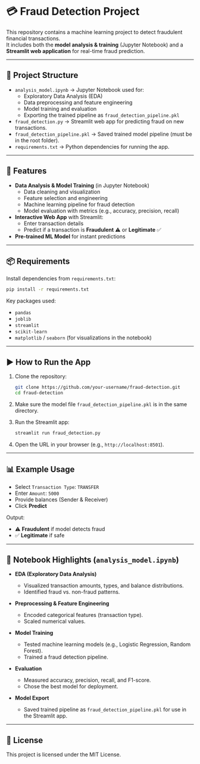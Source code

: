 # 💳 Fraud Detection Project

This repository contains a machine learning project to detect fraudulent financial transactions.  
It includes both the **model analysis & training** (Jupyter Notebook) and a **Streamlit web application** for real-time fraud prediction.

---

## 📂 Project Structure

- `analysis_model.ipynb` → Jupyter Notebook used for:
  - Exploratory Data Analysis (EDA)
  - Data preprocessing and feature engineering
  - Model training and evaluation
  - Exporting the trained pipeline as `fraud_detection_pipeline.pkl`
- `fraud_detection.py` → Streamlit web app for predicting fraud on new transactions.
- `fraud_detection_pipeline.pkl` → Saved trained model pipeline (must be in the root folder).
- `requirements.txt` → Python dependencies for running the app.

---

## 🚀 Features

- **Data Analysis & Model Training** (in Jupyter Notebook)
  - Data cleaning and visualization
  - Feature selection and engineering
  - Machine learning pipeline for fraud detection
  - Model evaluation with metrics (e.g., accuracy, precision, recall)
- **Interactive Web App** with Streamlit:
  - Enter transaction details
  - Predict if a transaction is **Fraudulent** ⚠️ or **Legitimate** ✅
- **Pre-trained ML Model** for instant predictions

---

## 📦 Requirements

Install dependencies from `requirements.txt`:

```bash
pip install -r requirements.txt
```

Key packages used:
- `pandas`
- `joblib`
- `streamlit`
- `scikit-learn`
- `matplotlib` / `seaborn` (for visualizations in the notebook)

---

## ▶️ How to Run the App

1. Clone the repository:
   ```bash
   git clone https://github.com/your-username/fraud-detection.git
   cd fraud-detection
   ```

2. Make sure the model file `fraud_detection_pipeline.pkl` is in the same directory.

3. Run the Streamlit app:
   ```bash
   streamlit run fraud_detection.py
   ```

4. Open the URL in your browser (e.g., `http://localhost:8501`).

---

## 📊 Example Usage

- Select `Transaction Type`: `TRANSFER`  
- Enter `Amount`: `5000`  
- Provide balances (Sender & Receiver)  
- Click **Predict**

Output:
- ⚠️ **Fraudulent** if model detects fraud  
- ✅ **Legitimate** if safe  

---

## 📓 Notebook Highlights (`analysis_model.ipynb`)

- **EDA (Exploratory Data Analysis)**  
  - Visualized transaction amounts, types, and balance distributions.  
  - Identified fraud vs. non-fraud patterns.  

- **Preprocessing & Feature Engineering**  
  - Encoded categorical features (transaction type).  
  - Scaled numerical values.  

- **Model Training**  
  - Tested machine learning models (e.g., Logistic Regression, Random Forest).  
  - Trained a fraud detection pipeline.  

- **Evaluation**  
  - Measured accuracy, precision, recall, and F1-score.  
  - Chose the best model for deployment.  

- **Model Export**  
  - Saved trained pipeline as `fraud_detection_pipeline.pkl` for use in the Streamlit app.  

---

## 📄 License

This project is licensed under the MIT License.
